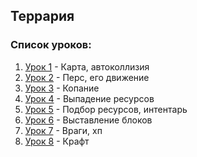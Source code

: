 ## Террария

### Список уроков:
1. [Урок 1](https://github.com/IT-Compot/Python-methodologies/tree/main/second-stage/terraria/lesson-1) - Карта, автоколлизия
2. [Урок 2](https://github.com/IT-Compot/Python-methodologies/tree/main/second-stage/terraria/lesson-2) - Перс, его движение
3. [Урок 3](https://github.com/IT-Compot/Python-methodologies/tree/main/second-stage/terraria/lesson-3) - Копание
4. [Урок 4](https://github.com/IT-Compot/Python-methodologies/tree/main/second-stage/terraria/lesson-4) - Выпадение ресурсов
5. [Урок 5](https://github.com/IT-Compot/Python-methodologies/tree/main/second-stage/terraria/lesson-5) - Подбор ресурсов, интентарь
6. [Урок 6](https://github.com/IT-Compot/Python-methodologies/tree/main/second-stage/terraria/lesson-6) - Выставление блоков
7. [Урок 7](https://github.com/IT-Compot/Python-methodologies/tree/main/second-stage/terraria/lesson-7) - Враги, хп
8. [Урок 8](https://github.com/IT-Compot/Python-methodologies/tree/main/second-stage/terraria/lesson-8) - Крафт

